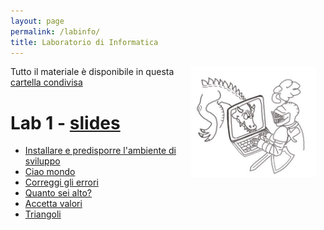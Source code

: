 ```yaml
---
layout: page
permalink: /labinfo/
title: Laboratorio di Informatica
---
```

<img src="../assets/img/cavaliere_cs.jpg" align="right" Hspace="15" Vspace="0" 
Border="0"  width="200" height="auto">

Tutto il materiale è disponibile in questa [cartella condivisa](https://polimi365-my.sharepoint.com/:f:/g/personal/10453617_polimi_it/EvbxY720eFxHv2-vnpfszaoBsi3L6s7drVtTymaf74Xuxw?e=hfgsh0)

# Lab 1 - [slides](https://polimi365-my.sharepoint.com/:b:/g/personal/10453617_polimi_it/EZf_M23lGSVLpwgIfkVoBHYBV9QpZsaUS9iA4hy5gkRfmw?e=qFJA8D)

* [Installare e predisporre l'ambiente di sviluppo](https://polimi365-my.sharepoint.com/:b:/g/personal/10453617_polimi_it/EVC8-yzbzBZOtF0WdD1wnZ0B6EJrrsWotLCsjfYtzjXnGQ?e=JmXgfg)
* [Ciao mondo](https://polimi365-my.sharepoint.com/:u:/g/personal/10453617_polimi_it/ETUi9GjOJQBKmx4w6UOqLBwB-p8k8LmLwYSpo1lWVQKg6g?e=FHI1Fa)
* [Correggi gli errori](https://polimi365-my.sharepoint.com/:u:/g/personal/10453617_polimi_it/EYFf2gi5-glHkQa0cSa2i0EBuPgS0ogZbadJWOdThn2hqQ?e=VC3mwE)
* [Quanto sei alto?](https://polimi365-my.sharepoint.com/:u:/g/personal/10453617_polimi_it/EZfml_Gjfb9Nuoyc-V7kR-4BQCmHDGBNLnA6sDMleKSAXw?e=haPusH)
* [Accetta valori](https://polimi365-my.sharepoint.com/:u:/g/personal/10453617_polimi_it/EQYyn3jtrs9ElpKsDkqnuoIBbdxhfopIw9EVh7LmPPrvqA?e=0qUXCX)
* [Triangoli](https://polimi365-my.sharepoint.com/:u:/g/personal/10453617_polimi_it/EdSlCXL3fGdOm-lV5XBqH7IBxzBmzRkTpKRV2U_3QBZJEw?e=JKHVoa)